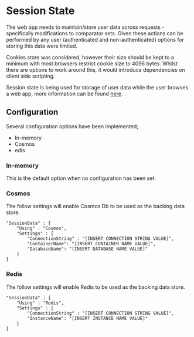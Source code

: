 # Session State 

The web app needs to maintain/store user data across requests - specifically modifications to comparator sets. 
Given these actions can be performed by any user (authenticated and non-authenticated) options for storing this data were limited.

Cookies store was considered, however their size should be kept to a minimum with most browsers restrict cookie size to 4096 bytes. 
Whilst there are options to work around this, it would introduce dependencies on client side scripting.

Session state is being used for storage of user data while the user browses a web app, more information can be found [here](https://learn.microsoft.com/en-us/aspnet/core/fundamentals/app-state?view=aspnetcore-8.0#session-state).

## Configuration

Several configuration options have been implemented; 
- In-memory 
- Cosmos 
- edis

### In-memory
This is the default option when no configuration has been set.

### Cosmos
The follow settings will enable Cosmos Db to be used as the backing data store. 

```
"SessionData" : {
    "Using" : "Cosmos",
    "Settings" : {
        "ConnectionString" : "[INSERT CONNECTION STRING VALUE]",
        "ContainerName": "[INSERT CONTAINER NAME VALUE]",
        "DatabaseName": "[INSERT DATABASE NAME VALUE]"
    }
}
```

### Redis
The follow settings will enable Redis to be used as the backing data store.

```
"SessionData" : {
    "Using" : "Redis",
    "Settings" : {
        "ConnectionString" : "[INSERT CONNECTION STRING VALUE]",
        "InstanceName": "[INSERT INSTANCE NAME VALUE]"
    }
}
```

